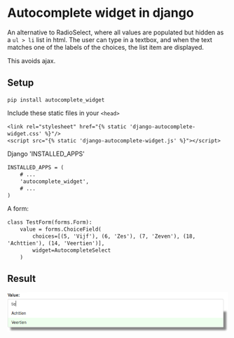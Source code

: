
# Autocomplete widget in django

An alternative to RadioSelect, where all values are populated but hidden as a `ul > li` list in html. The user can
type in a textbox, and when the text matches one of the labels of the choices, the list item are displayed.

This avoids ajax.


## Setup

    pip install autocomplete_widget

Include these static files in your `<head>`

    <link rel="stylesheet" href="{% static 'django-autocomplete-widget.css' %}"/>
    <script src="{% static 'django-autocomplete-widget.js' %}"></script>

Django 'INSTALLED_APPS'

    INSTALLED_APPS = (
        # ...
        'autocomplete_widget',
        # ...
    )

A form:

    class TestForm(forms.Form):
        value = forms.ChoiceField(
            choices=[(5, 'Vijf'), (6, 'Zes'), (7, 'Zeven'), (18, 'Achttien'), (14, 'Veertien')],
            widget=AutocompleteSelect
        )

## Result

![Example widget][example]

[example]: example.png "Example widget"
